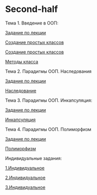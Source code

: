 # Second-half
Тема 1. Введение в ООП:

  [Задание по лекции](Lection1.ipynb)

  [Создание простых классов](1_1.ipynb)

  [Создание простых классов](1_2.ipynb)

  [Методы класса](1_3.ipynb)

Тема 2. Парадигмы ООП. Наследования

  [Задание по лекции]()

  [Наследование](lab_2.ipynb)

Тема 3. Парадигмы ООП. Инкапсуляция:

  [Задание по лекции]()

  [Инкапсуляция]()

Тема 4. Парадигмы ООП. Полиморфизм

  [Задание по лекции]()

  [Полиморфизм]()

Индивидуальные задания:

  [1.Индивидуальное](Индивидуальное_задание_1.ipynb)

  [2.Индивидуальное](Индивидуальное_задание_2.ipynb)

  [3.Индивидуальное](Индивидуальное_задание_3.ipynb)
  
